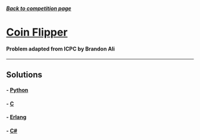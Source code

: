 ##### [Back to competition page](../README.md)

# [Coin Flipper](./problem.pdf)
#### Problem adapted from ICPC by Brandon Ali

--------
## Solutions

#### - [Python](./tim.py/)
#### - [C](./taylor.c/)
#### - [Erlang](./taylor.erl/)
#### - [C#](./alan.cs/)
